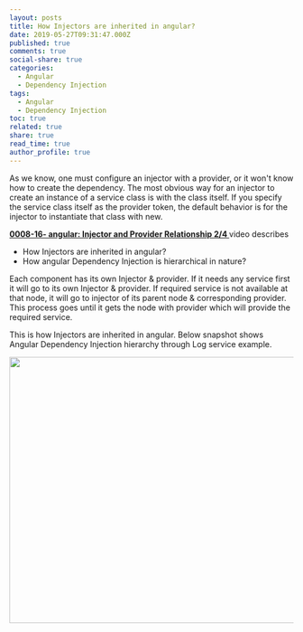 ```yaml
---
layout: posts
title: How Injectors are inherited in angular?
date: 2019-05-27T09:31:47.000Z
published: true
comments: true
social-share: true
categories:
  - Angular
  - Dependency Injection
tags:
  - Angular
  - Dependency Injection
toc: true
related: true
share: true
read_time: true
author_profile: true
---
```


<p>As we know, one must configure an injector with a provider, or it won't know how to create the dependency. The most obvious way for an injector to create an instance of a service class is with the class itself. If you specify the service class itself as the provider token, the default behavior is for the injector to instantiate that class with new.</p>
<p><a href="https://www.youtube.com/watch?v=aIqkRraCUiw" target="_blank" rel="noopener noreferrer"><strong>0008-16- angular: Injector and Provider Relationship 2/4 </strong></a>video describes</p>
<ul>
<li>How Injectors are inherited in angular?</li>
<li>How angular Dependency Injection is hierarchical in nature?</li>
</ul>
<p>Each component has its own Injector &amp; provider. If it needs any service first it will go to its own Injector &amp; provider. If required service is not available at that node, it will go to injector of its parent node &amp; corresponding provider. This process goes until it gets the node with provider which will provide the required service.</p>
<p>This is how Injectors are inherited in angular. Below snapshot shows Angular Dependency Injection hierarchy through Log service example.</p>
<p><img class="alignnone size-full wp-image-2145" src="{{ site.baseurl }}/assets/2019/05/IP-2.png" alt="" width="751" height="471" /></p>

